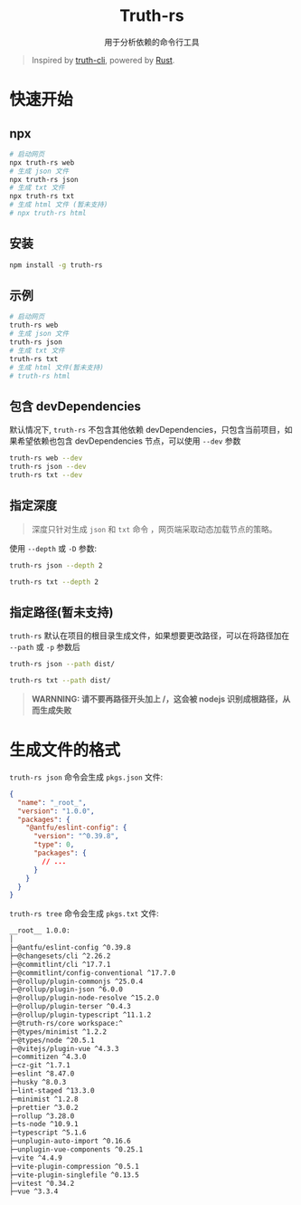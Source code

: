 
<h1 align="center">
  Truth-rs
</h1>
<p align="center">用于分析依赖的命令行工具</p>

> Inspired by [truth-cli](https://github.com/truthRestorer/truth-cli), powered by [Rust](https://github.com/rust-lang/rust).

# 快速开始

## npx

```bash
# 启动网页
npx truth-rs web
# 生成 json 文件
npx truth-rs json
# 生成 txt 文件
npx truth-rs txt
# 生成 html 文件 (暂未支持)
# npx truth-rs html
```

## 安装

```bash
npm install -g truth-rs
```

## 示例

```bash
# 启动网页
truth-rs web
# 生成 json 文件
truth-rs json
# 生成 txt 文件
truth-rs txt
# 生成 html 文件(暂未支持)
# truth-rs html
```

## 包含 devDependencies

默认情况下, `truth-rs` 不包含其他依赖 devDependencies，只包含当前项目，如果希望依赖也包含 devDependencies 节点，可以使用 `--dev` 参数

```bash
truth-rs web --dev
truth-rs json --dev
truth-rs txt --dev
```

## 指定深度

> 深度只针对生成 `json` 和 `txt` 命令 ，网页端采取动态加载节点的策略。

使用 `--depth` 或 `-D` 参数:

```bash
truth-rs json --depth 2
```

```bash
truth-rs txt --depth 2
```

## 指定路径(暂未支持)

`truth-rs` 默认在项目的根目录生成文件，如果想要更改路径，可以在将路径加在 `--path` 或 `-p` 参数后

```bash
truth-rs json --path dist/
```

```bash
truth-rs txt --path dist/
```

> **WARNNING: 请不要再路径开头加上 /，这会被 nodejs 识别成根路径，从而生成失败**

# 生成文件的格式

`truth-rs json` 命令会生成 `pkgs.json` 文件:

```json
{
  "name": "_root_",
  "version": "1.0.0",
  "packages": {
    "@antfu/eslint-config": {
      "version": "^0.39.8",
      "type": 0,
      "packages": {
        // ...
      }
    }
  }
}
```

`truth-rs tree` 命令会生成 `pkgs.txt` 文件:

```txt
__root__ 1.0.0:
│
├─@antfu/eslint-config ^0.39.8
├─@changesets/cli ^2.26.2
├─@commitlint/cli ^17.7.1
├─@commitlint/config-conventional ^17.7.0
├─@rollup/plugin-commonjs ^25.0.4
├─@rollup/plugin-json ^6.0.0
├─@rollup/plugin-node-resolve ^15.2.0
├─@rollup/plugin-terser ^0.4.3
├─@rollup/plugin-typescript ^11.1.2
├─@truth-rs/core workspace:^
├─@types/minimist ^1.2.2
├─@types/node ^20.5.1
├─@vitejs/plugin-vue ^4.3.3
├─commitizen ^4.3.0
├─cz-git ^1.7.1
├─eslint ^8.47.0
├─husky ^8.0.3
├─lint-staged ^13.3.0
├─minimist ^1.2.8
├─prettier ^3.0.2
├─rollup ^3.28.0
├─ts-node ^10.9.1
├─typescript ^5.1.6
├─unplugin-auto-import ^0.16.6
├─unplugin-vue-components ^0.25.1
├─vite ^4.4.9
├─vite-plugin-compression ^0.5.1
├─vite-plugin-singlefile ^0.13.5
├─vitest ^0.34.2
├─vue ^3.3.4
```
